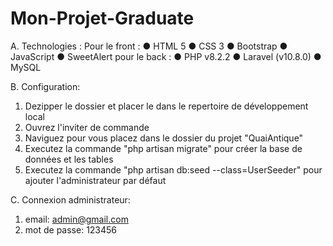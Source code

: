 # Mon-Projet-Graduate


A. Technologies :
Pour le front :
● HTML 5
● CSS 3
● Bootstrap
● JavaScript
● SweetAlert
pour le back :
● PHP v8.2.2 
● Laravel (v10.8.0)
● MySQL

B. Configuration:
1. Dezipper le dossier et placer le dans le repertoire de développement local
2. Ouvrez l'inviter de commande
3. Naviguez pour vous placez dans le dossier du projet "QuaiAntique"
4. Executez la commande "php artisan migrate" pour créer la base de données et les tables
5. Executez la commande "php artisan db:seed --class=UserSeeder" pour ajouter l'administrateur par défaut

C. Connexion administrateur:
1. email: admin@gmail.com
2. mot de passe: 123456


